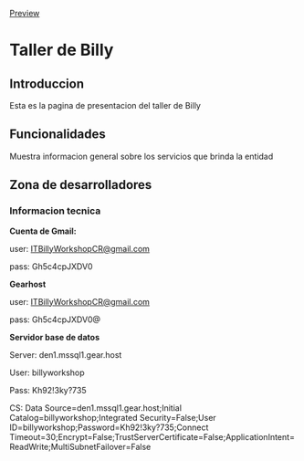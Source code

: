 <a href="http://bsi-24billyworkshop.gear.host/">Preview</a>


# Taller de Billy



## Introduccion



<p>Esta es la pagina de presentacion del taller de Billy</p>

## Funcionalidades



<p>Muestra informacion general sobre los servicios que brinda la entidad</p>



## Zona de desarrolladores

### Informacion tecnica

**Cuenta de Gmail:**

user: ITBillyWorkshopCR@gmail.com

pass: Gh5c4cpJXDV0

**Gearhost**

user: ITBillyWorkshopCR@gmail.com

pass: Gh5c4cpJXDV0@

**Servidor base de datos**

Server: den1.mssql1.gear.host

User: billyworkshop

Pass: Kh92!3ky?735

CS: Data Source=den1.mssql1.gear.host;Initial Catalog=billyworkshop;Integrated Security=False;User ID=billyworkshop;Password=Kh92!3ky?735;Connect Timeout=30;Encrypt=False;TrustServerCertificate=False;ApplicationIntent=ReadWrite;MultiSubnetFailover=False
